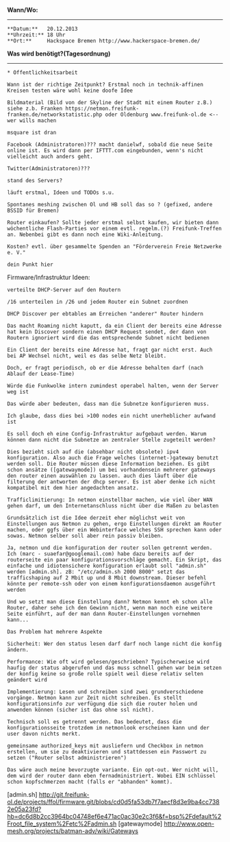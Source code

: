 **Wann/Wo:**
***
    **Datum:**   20.12.2013
    **Uhrzeit:** 18 Uhr 
    **Ort:**     Hackspace Bremen http://www.hackerspace-bremen.de/

**Was wird benötigt?(Tagesordnung)**
***
    * Öffentlichkeitsarbeit

    Wann ist der richtige Zeitpunkt? Erstmal noch in technik-affinen Kreisen testen wäre wohl keine doofe Idee

    Bildmaterial (Bild von der Skyline der Stadt mit einem Router z.B.) siehe z.b. Franken https://netmon.freifunk-franken.de/networkstatistic.php oder Oldenburg www.freifunk-ol.de <-- wer wills machen

    msquare ist dran

    Facebook (Administratoren)??? macht danielwf, sobald die neue Seite online ist. Es wird dann per IFTTT.com eingebunden, wenn's nicht vielleicht auch anders geht.

    Twitter(Administratoren)???

    stand des Servers?

    läuft erstmal, Ideen und TODOs s.u.

    Spontanes meshing zwischen Ol und HB soll das so ? (gefixed, andere BSSID für Bremen)

    Router einkaufen? Sollte jeder erstmal selbst kaufen, wir bieten dann wöchentliche Flash-Parties vor einem evtl. regelm.(?) Freifunk-Treffen an. Nebenbei gibt es dann noch eine Wiki-Anleitung.

    Kosten? evtl. über gesammelte Spenden an "Förderverein Freie Netzwerke e. V."

    dein Punkt hier

Firmware/Infrastruktur
Ideen:

    verteilte DHCP-Server auf den Routern 

    /16 unterteilen in /26 und jedem Router ein Subnet zuordnen

    DHCP Discover per ebtables am Erreichen "anderer" Router hindern

    Das macht Roaming nicht kaputt, da ein Client der bereits eine Adresse hat kein Discover sondern einen DHCP Request sendet, der dann von Routern ignoriert wird die das entsprechende Subnet nicht bedienen

    Ein Client der bereits eine Adresse hat, fragt gar nicht erst. Auch bei AP Wechsel nicht, weil es das selbe Netz bleibt.

    Doch, er fragt periodisch, ob er die Adresse behalten darf (nach Ablauf der Lease-Time)

    Würde die Funkwolke intern zumindest operabel halten, wenn der Server weg ist

    Das würde aber bedeuten, dass man die Subnetze konfigurieren muss.

    Ich glaube, dass dies bei >100 nodes ein nicht unerheblicher aufwand ist

    Es soll doch eh eine Config-Infrastruktur aufgebaut werden. Warum können dann nicht die Subnetze an zentraler Stelle zugeteilt werden?

    Dies bezieht sich auf die (absehbar nicht obsolete) ipv4 konfiguration. Also auch die Frage welches (internet-)gateway benutzt werden soll. Die Router müssen diese Information beziehen. Es gibt schon ansätze ([gatewaymode]) um bei vorhandensein mehrerer gateways den router einen auswählen zu lassen. auch dies läuft über die filterung der antworten der dhcp server. Es ist aber denke ich nicht kompatibel mit dem hier angedachten ansatz.

    Trafficlimitierung: In netmon einstellbar machen, wie viel über WAN gehen darf, um den Internetanschluss nicht über die Maßen zu belasten

    Grundsätzlich ist die Idee derzeit eher möglichst weit von Einstellungen aus Netmon zu gehen, ergo Einstellungen direkt am Router machen, oder ggfs über ein Webinterface welches SSH sprechen kann oder sowas. Netmon selber soll aber rein passiv bleiben.

    Ja, netmon und die konfiguration der router sollen getrennt werden. Ich (marc - suaefar@googlemail.com) habe dazu bereits auf der routerseite ein paar konfigurationsvorschläge gemacht. Ein Skript, das einfache und idiotensichere konfiguration erlaubt soll "admin.sh" werden [admin.sh]. zB: "/etc/admin.sh 2000 8000" setzt das trafficshaping auf 2 Mbit up und 8 Mbit downstream. Dieser befehl könnte per remote-ssh oder von einem konfigurationsdaemon ausgeführt werden

    Und wo setzt man diese Einstellung dann? Netmon kennt eh schon alle Router, daher sehe ich den Gewinn nicht, wenn man noch eine weitere Seite einführt, auf der man dann Router-Einstellungen vornehmen kann...

    Das Problem hat mehrere Aspekte

    Sicherheit: Wer den status lesen darf darf noch lange nicht die konfig ändern.

    Performance: Wie oft wird gelesen/geschrieben? Typischerweise wird haufig der status abgerufen und das muss schnell gehen war beim setzen der konfig keine so große rolle spielt weil diese relativ selten geändert wird

    Implementierung: Lesen und schreiben sind zwei grundverschiedene vorgänge. Netmon kann zur Zeit nicht schreiben. Es stellt konfigurationsinfo zur verfügung die sich die router holen und anwenden können (sicher ist das ohne ssl nicht).

    Technisch soll es getrennt werden. Das bedeutet, dass die konfigurationsseite trotzdem im netmonlook erscheinen kann und der user davon nichts merkt.

    gemeinsame authorized_keys mit ausliefern und Checkbox in netmon erstellen, um sie zu deaktivieren und stattdessen ein Passwort zu setzen ("Router selbst administrieren")

    Das wäre auch meine bevorzugte variante. Ein opt-out. Wer nicht will, dem wird der router dann eben fernadministriert. Wobei EIN schlüssel schon kopfschmerzen macht (falls er "abhanden" kommt).

[admin.sh] http://git.freifunk-ol.de/projects/ffol/firmware.git/blobs/cd0d5fa53db7f7aecf8d3e9ba4cc7382e05a23fd?hb=dc6d8b2cc3964bc04748ef6e471ac0ac30e2c3f6&f=bsp%2Fdefault%2Froot_file_system%2Fetc%2Fadmin.sh
[gatewaymode] http://www.open-mesh.org/projects/batman-adv/wiki/Gateways
